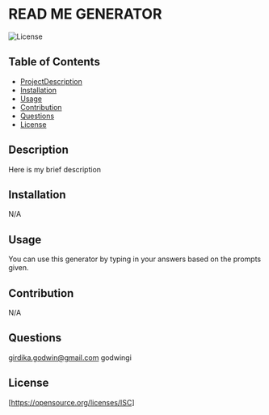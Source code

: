 
# READ ME GENERATOR

![License](https://img.shields.io/badge/License-ISC-yellow.svg)

## Table of Contents
  - [ProjectDescription](#Description)
  - [Installation](#Installation)
  - [Usage](#Usage)
  - [Contribution](#Contribution)
  - [Questions](#Questions)
  - [License](#License)

## Description
  Here is my brief description

## Installation
  N/A

## Usage
  You can use this generator by typing in your answers based on the prompts  given.

## Contribution
  N/A

## Questions
  girdika.godwin@gmail.com
  godwingi

  ## License
  [https://opensource.org/licenses/ISC]
